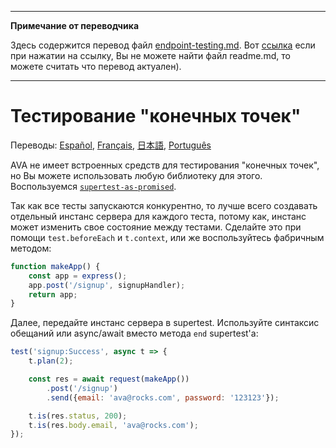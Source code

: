 ___
**Примечание от переводчика**

Здесь содержится перевод файл [endpoint-testing.md](https://github.com/sindresorhus/ava/blob/master/docs/recipes/endpoint-testing.md). Вот [ссылка]() если при нажатии на ссылку, Вы не можете найти файл readme.md, то можете считать что перевод актуален).
___
# Тестирование "конечных точек"

Переводы: [Español](https://github.com/sindresorhus/ava-docs/blob/master/es_ES/docs/recipes/endpoint-testing.md), [Français](https://github.com/sindresorhus/ava-docs/blob/master/fr_FR/docs/recipes/endpoint-testing.md), [日本語](https://github.com/sindresorhus/ava-docs/blob/master/ja_JP/docs/recipes/endpoint-testing.md), [Português](https://github.com/sindresorhus/ava-docs/blob/master/pt_BR/docs/recipes/endpoint-testing.md)

AVA не имеет встроенных средств для тестирования "конечных точек", но Вы можете использовать любую библиотеку для этого. Воспользуемся [`supertest-as-promised`](https://github.com/WhoopInc/supertest-as-promised).

Так как все тесты запускаются конкурентно, то лучше всего создавать отдельный инстанс сервера для каждого теста, потому как, инстанс может изменить свое состояние между тестами. Сделайте это при помощи `test.beforeEach` и `t.context`, или же воспользуйтесь фабричным методом:

```js
function makeApp() {
	const app = express();
	app.post('/signup', signupHandler);
	return app;
}
```

Далее, передайте инстанс сервера в supertest. Используйте синтаксис обещаний или async/await вместо метода `end` supertest'a:

```js
test('signup:Success', async t => {
	t.plan(2);

	const res = await request(makeApp())
		.post('/signup')
		.send({email: 'ava@rocks.com', password: '123123'});

	t.is(res.status, 200);
	t.is(res.body.email, 'ava@rocks.com');
});
```
